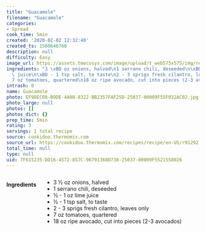 ```yaml
---
title: "Guacamole"
filename: "Guacamole"
categories:
- Spread
cook_time: 5min
created: '2020-02-02 12:32:40'
created_ts: 1580646760
description: null
difficulty: Easy
image_url: https://assets.tmecosys.com/image/upload/t_web575x575/img/recipe/ras/Assets/5DDE0DA5-4A36-4968-9574-03E3CFEAA54F/Derivates/CE92A32D-F6CF-489C-A413-7DB877C802E7.jpg
ingredients: "3 \xBD oz onions, halved\n1 serrano chili, deseeded\n\xBD - 1 oz lime\
  \ juice\n\xBD - 1 tsp salt, to taste\n2 - 3 sprigs fresh cilantro, leaves only\n\
  7 oz tomatoes, quartered\n18 oz ripe avocado, cut into pieces (2-3 avocados)"
intrash: 0
name: Guacamole
photo: EF9DEC08-B9DE-4A08-8322-BB2357FAF25D-25037-00009F55F032AC02.jpg
photo_large: null
photos: []
photos_dict: {}
prep_time: 5min
rating: 3
servings: 1 total recipe
source: cookidoo.thermomix.com
source_url: https://cookidoo.thermomix.com/recipes/recipe/en-US/r91292
total_time: null
type: null
uid: 7F615235-DD16-4572-857C-96791368D738-25037-00009F5521558026
---
```

<div class="large-8 medium-7 columns" id="writeup">	</div><!-- #writeup -->
</div><!-- #row-one -->
<div class="row" id="row-two">	<div class="medium-4 small-5 columns"><h4 id="ingredients">Ingredients</h4><div class="box box-ingredients content"><ul>
<li>3 ½ oz onions, halved</li>
<li>1 serrano chili, deseeded</li>
<li>½ - 1 oz lime juice</li>
<li>½ - 1 tsp salt, to taste</li>
<li>2 - 3 sprigs fresh cilantro, leaves only</li>
<li>7 oz tomatoes, quartered</li>
<li>18 oz ripe avocado, cut into pieces (2-3 avocados)</li>
</ul>
</div>	</div>	<div class="medium-6 small-7 columns">	</div>